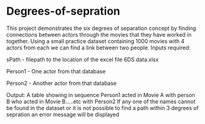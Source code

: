 # Degrees-of-sepration
This project demonstrates the six degrees of separation concept by finding connections between actors through the movies that they have worked in together.
Using a small practice dataset containing 1000 movies with 4 actors from each we can find a link between two people.
Inputs required:

sPath - filepath to the location of the excel file 6DS data.xlsx

Person1 - One actor from that database

Person2 - Another actor from that database

Output:
A table showing in sequence Person1 acted in Movie A with person B who acted in Movie B.....etc with Person2
If any one of the names cannot be found in the dataset or it is not possible to find a path within 3 degrees of sepration an error message will be displayed
